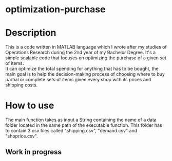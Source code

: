 # optimization-purchase
<h1>Description</h1>
This is a code written in MATLAB language which I wrote after my studies of Operations Research during the 2nd year of my Bachelor Degree. It's a simple scalable code that focuses on optimizing the purchase of a given set of items.</br>
It can optimize the total spending for anything that has to be bought, the main goal is to help the decision-making process of choosing where to buy partial or complete sets of items given every shop with its prices and shipping costs.

<h1>How to use</h1>
The main function takes as input a String containing the name of a data folder located in the same path of the executable function. This folder <bold>has to contain 3 csv files</bold> called "shipping.csv", "demand.csv" and "shoprice.csv".

<h2>Work in progress</h2>
